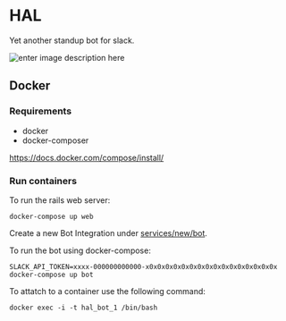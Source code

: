 # HAL

Yet another standup bot for slack.

![enter image description here](https://i.pinimg.com/736x/37/fc/04/37fc04b26400e79b07f0020ec15061f1--film--bay-door.jpg)

## Docker

### Requirements

* docker
* docker-composer

https://docs.docker.com/compose/install/

### Run containers

To run the rails web server:

```
docker-compose up web
```

Create a new Bot Integration under [services/new/bot](http://slack.com/services/new/bot).

To run the bot using docker-compose:

```
SLACK_API_TOKEN=xxxx-000000000000-x0x0x0x0x0x0x0x0x0x0x0x0x0x0x0x0x docker-compose up bot
```

To attatch to a container use the following command:
```
docker exec -i -t hal_bot_1 /bin/bash
```
